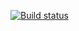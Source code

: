[![Build status](https://ci.appveyor.com/api/projects/status/e7t1oyamjhx6d0fi?svg=true)](https://ci.appveyor.com/project/MaryskaEvseeva/patters-two)
